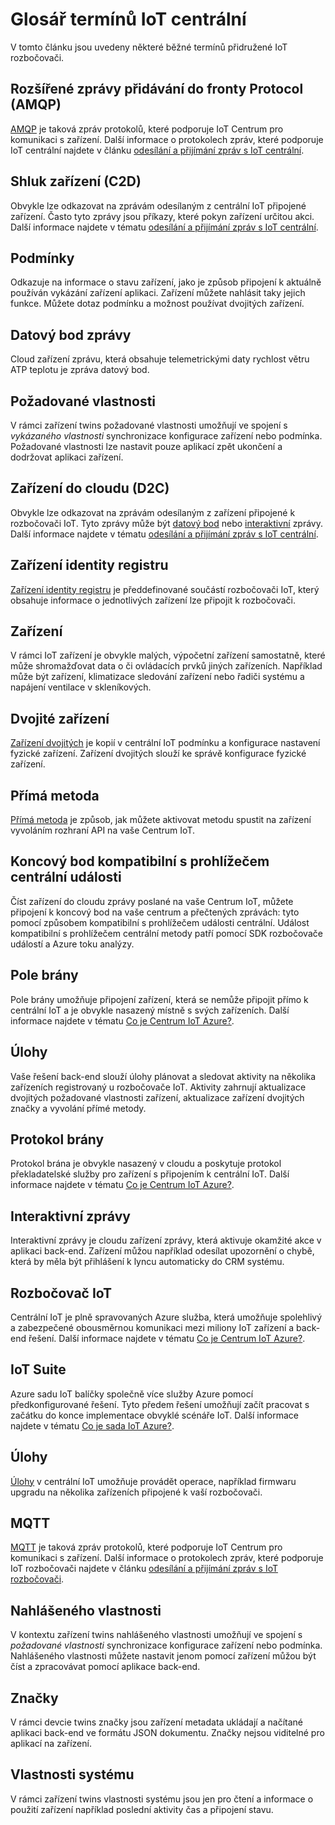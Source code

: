 <properties
 pageTitle="Příručka pro vývojáře – Glosář | Microsoft Azure"
 description="Glosář běžné podmínky vztahující se k centrální IoT"
 services="iot-hub"
 documentationCenter=".net"
 authors="dominicbetts"
 manager="timlt"
 editor=""/>

<tags
 ms.service="iot-hub"
 ms.devlang="multiple"
 ms.topic="article"
 ms.tgt_pltfrm="na"
 ms.workload="na"
 ms.date="09/30/2016" 
 ms.author="dobett"/>

# <a name="glossary-of-iot-hub-terms"></a>Glosář termínů IoT centrální

V tomto článku jsou uvedeny některé běžné termínů přidružené IoT rozbočovači.

## <a name="advanced-message-queueing-protocol-amqp"></a>Rozšířené zprávy přidávání do fronty Protocol (AMQP)

[AMQP](https://www.amqp.org/) je taková zpráv protokolů, které podporuje IoT Centrum pro komunikaci s zařízení. Další informace o protokolech zpráv, které podporuje IoT centrální najdete v článku [odesílání a přijímání zpráv s IoT centrální](iot-hub-devguide-messaging.md).

## <a name="cloud-to-device-c2d"></a>Shluk zařízení (C2D)

Obvykle lze odkazovat na zprávám odesílaným z centrální IoT připojené zařízení. Často tyto zprávy jsou příkazy, které pokyn zařízení určitou akci. Další informace najdete v tématu [odesílání a přijímání zpráv s IoT centrální](iot-hub-devguide-messaging.md).

## <a name="condition"></a>Podmínky

Odkazuje na informace o stavu zařízení, jako je způsob připojení k aktuálně používán vykázání zařízení aplikaci. Zařízení můžete nahlásit taky jejich funkce. Můžete dotaz podmínku a možnost používat dvojitých zařízení.

## <a name="data-point-message"></a>Datový bod zprávy

Cloud zařízení zprávu, která obsahuje telemetrickými daty rychlost větru ATP teplotu je zpráva datový bod.

## <a name="desired-properties"></a>Požadované vlastnosti

V rámci zařízení twins požadované vlastnosti umožňují ve spojení s *vykázaného vlastnosti* synchronizace konfigurace zařízení nebo podmínka. Požadované vlastnosti lze nastavit pouze aplikací zpět ukončení a dodržovat aplikaci zařízení. 

## <a name="device-to-cloud-d2c"></a>Zařízení do cloudu (D2C)

Obvykle lze odkazovat na zprávám odesílaným z zařízení připojené k rozbočovači IoT. Tyto zprávy může být [datový bod](#data-point-message) nebo [interaktivní](#interactive-message) zprávy. Další informace najdete v tématu [odesílání a přijímání zpráv s IoT centrální](iot-hub-devguide-messaging.md).

## <a name="device-identity-registry"></a>Zařízení identity registru

[Zařízení identity registru](iot-hub-devguide-identity-registry.md) je předdefinované součástí rozbočovači IoT, který obsahuje informace o jednotlivých zařízení lze připojit k rozbočovači.

## <a name="device"></a>Zařízení

V rámci IoT zařízení je obvykle malých, výpočetní zařízení samostatně, které může shromažďovat data o či ovládacích prvků jiných zařízeních. Například může být zařízení, klimatizace sledování zařízení nebo řadiči systému a napájení ventilace v skleníkových.

## <a name="device-twin"></a>Dvojité zařízení

[Zařízení dvojitých](iot-hub-devguide-device-twins.md) je kopií v centrální IoT podmínku a konfigurace nastavení fyzické zařízení. Zařízení dvojitých slouží ke správě konfigurace fyzické zařízení.

## <a name="direct-method"></a>Přímá metoda

[Přímá metoda](iot-hub-devguide-direct-methods.md) je způsob, jak můžete aktivovat metodu spustit na zařízení vyvoláním rozhraní API na vaše Centrum IoT.

## <a name="event-hub-compatible-endpoint"></a>Koncový bod kompatibilní s prohlížečem centrální události

Číst zařízení do cloudu zprávy poslané na vaše Centrum IoT, můžete připojení k koncový bod na vaše centrum a přečtených zprávách: tyto pomocí způsobem kompatibilní s prohlížečem události centrální. Událost kompatibilní s prohlížečem centrální metody patří pomocí SDK rozbočovače událostí a Azure toku analýzy.

## <a name="field-gateway"></a>Pole brány

Pole brány umožňuje připojení zařízení, která se nemůže připojit přímo k centrální IoT a je obvykle nasazený místně s svých zařízeních. Další informace najdete v tématu [Co je Centrum IoT Azure?](iot-hub-what-is-iot-hub.md).

## <a name="job"></a>Úlohy

Vaše řešení back-end slouží úlohy plánovat a sledovat aktivity na několika zařízeních registrovaný u rozbočovače IoT. Aktivity zahrnují aktualizace dvojitých požadované vlastnosti zařízení, aktualizace zařízení dvojitých značky a vyvolání přímé metody.

## <a name="protocol-gateway"></a>Protokol brány

Protokol brána je obvykle nasazený v cloudu a poskytuje protokol překladatelské služby pro zařízení s připojením k centrální IoT. Další informace najdete v tématu [Co je Centrum IoT Azure?](iot-hub-what-is-iot-hub.md).

## <a name="interactive-message"></a>Interaktivní zprávy

Interaktivní zprávy je cloudu zařízení zprávy, která aktivuje okamžité akce v aplikaci back-end. Zařízení můžou například odesílat upozornění o chybě, která by měla být přihlášení k lyncu automaticky do CRM systému.

## <a name="iot-hub"></a>Rozbočovač IoT

Centrální IoT je plně spravovaných Azure služba, která umožňuje spolehlivý a zabezpečené obousměrnou komunikaci mezi miliony IoT zařízení a back-end řešení. Další informace najdete v tématu [Co je Centrum IoT Azure?](iot-hub-what-is-iot-hub.md).

## <a name="iot-suite"></a>IoT Suite

Azure sadu IoT balíčky společně více služby Azure pomocí předkonfigurované řešení. Tyto předem řešení umožňují začít pracovat s začátku do konce implementace obvyklé scénáře IoT. Další informace najdete v tématu [Co je sada IoT Azure?](../iot-suite/iot-suite-overview.md).

## <a name="job"></a>Úlohy

[Úlohy](iot-hub-devguide-jobs.md) v centrální IoT umožňuje provádět operace, například firmwaru upgradu na několika zařízeních připojené k vaší rozbočovači.

## <a name="mqtt"></a>MQTT

[MQTT](http://mqtt.org/) je taková zpráv protokolů, které podporuje IoT Centrum pro komunikaci s zařízení. Další informace o protokolech zpráv, které podporuje IoT rozbočovači najdete v článku [odesílání a přijímání zpráv s IoT rozbočovači](iot-hub-devguide-messaging.md).

## <a name="reported-properties"></a>Nahlášeného vlastnosti

V kontextu zařízení twins nahlášeného vlastnosti umožňují ve spojení s *požadované vlastnosti* synchronizace konfigurace zařízení nebo podmínka. Nahlášeného vlastnosti můžete nastavit jenom pomocí zařízení můžou být číst a zpracovávat pomocí aplikace back-end.

## <a name="tags"></a>Značky

V rámci devcie twins značky jsou zařízení metadata ukládají a načítané aplikaci back-end ve formátu JSON dokumentu. Značky nejsou viditelné pro aplikací na zařízení.

## <a name="system-properties"></a>Vlastnosti systému

V rámci zařízení twins vlastnosti systému jsou jen pro čtení a informace o použití zařízení například poslední aktivity čas a připojení stavu.
